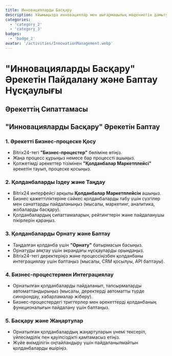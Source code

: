 ```yaml
---
title: Инновацияларды Басқару
description: Ұйымыңызда инновациялар мен шығармашылық мәдениетін дамыту.
categories: 
  - 'category_2'
  - 'category_3'
badges:
  - 'badge_2'
avatar: '/activities/InnovationManagement.webp'
---
```

# "Инновацияларды Басқару" Әрекетін Пайдалану және Баптау Нұсқаулығы

## Әрекеттің Сипаттамасы

## **"Инновацияларды Басқару" Әрекетін Баптау**

### 1. Әрекетті Бизнес-процеске Қосу
- Bitrix24-тегі **"Бизнес-процестер"** бөліміне өтіңіз.
- Жаңа процесс құрыңыз немесе бар процессті ашыңыз.
- Қолжетімді әрекеттер тізімінен **"Қолданбалар Маркетплейсі"** әрекетін тауып, процеске қосыңыз.

### 2. Қолданбаларды Іздеу және Таңдау
- Bitrix24 интерфейсі арқылы **Қолданбалар Маркетплейсін** ашыңыз.
- Бизнес қажеттіліктеріне сәйкес қолданбаларды табу үшін сүзгілер мен санаттарды пайдаланыңыз (мысалы, маркетинг, аналитика, жобаларды басқару).
- Қолданбалардың сипаттамаларын, рейтингтерін және пайдаланушы пікірлерін қараңыз.

### 3. Қолданбаларды Орнату және Баптау
- Таңдалған қолданба үшін **"Орнату"** батырмасын басыңыз.
- Орнатуды аяқтау үшін экрандағы нұсқауларды орындаңыз.
- Bitrix24-тегі деректеріңіз және процессіңізбен қолданбаны интеграциялау үшін баптаңыз (мысалы, CRM қосылуы, API баптауы).

### 4. Бизнес-процестермен Интеграциялау
- Орнатылған қолданбаларды пайдаланып, тапсырмаларды автоматтандырыңыз (мысалы, деректерді автоматты түрде синхрондау, хабарламалар жіберу).
- Бизнес-процестердегі триггерлер мен әрекеттерді қолданбаның функционалығын пайдалану үшін баптаңыз.

### 5. Басқару және Жаңартулар
- Орнатылған қолданбалардың жаңартуларын үнемі тексеріп, үйлесімділік пен қауіпсіздікті қамтамасыз етіңіз.
- Жүйе өнімділігін оңтайландыру үшін пайдаланылмайтын қолданбаларды өшіріңіз.